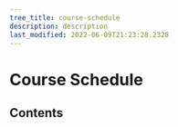 ```yaml
---
tree_title: course-schedule
description: description
last_modified: 2022-06-09T21:23:28.2328
---
```


# Course Schedule

## Contents
